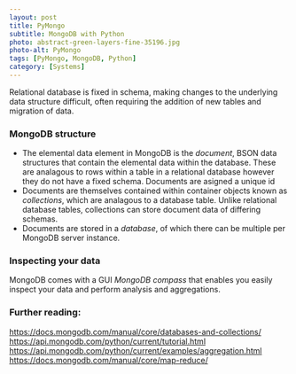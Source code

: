 ```yaml
---
layout: post
title: PyMongo
subtitle: MongoDB with Python
photo: abstract-green-layers-fine-35196.jpg
photo-alt: PyMongo
tags: [PyMongo, MongoDB, Python]
category: [Systems]
---
```



Relational database is fixed in schema, making changes to the underlying data structure difficult,  often requiring the addition of new tables and migration of data.

### MongoDB structure

- The elemental data element in MongoDB is the _document_, BSON data structures that contain the elemental data within the database. These are analagous to rows within a table in a relational database however they do not have a fixed schema. Documents are asigned a unique id 
- Documents are themselves contained within container objects known as _collections_, which are analagous to a database table. Unlike relational database tables, collections can store document data of differing schemas.
- Documents are stored in a _database_, of which there can be multiple per MongoDB server instance.




### Inspecting your data

MongoDB comes with a GUI _MongoDB compass_ that enables you easily inspect your data and perform analysis and aggregations.



### Further reading:

https://docs.mongodb.com/manual/core/databases-and-collections/
https://api.mongodb.com/python/current/tutorial.html
https://api.mongodb.com/python/current/examples/aggregation.html
https://docs.mongodb.com/manual/core/map-reduce/
